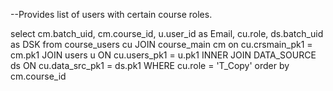 --Provides list of users with certain course roles. 

select cm.batch_uid, cm.course_id, u.user_id as Email, cu.role, ds.batch_uid as DSK
from course_users cu
JOIN course_main cm on cu.crsmain_pk1 = cm.pk1
JOIN users u ON cu.users_pk1 = u.pk1
INNER JOIN DATA_SOURCE ds 
ON cu.data_src_pk1 = ds.pk1
WHERE cu.role = 'T_Copy'
order by cm.course_id